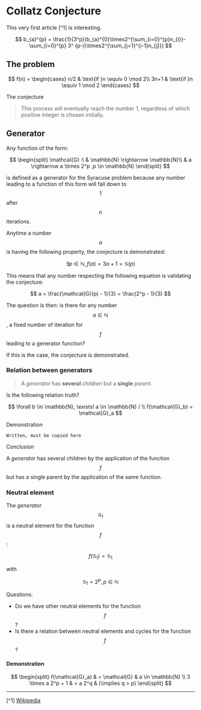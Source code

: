 # Collatz Conjecture

This very first article [^1] is interesting.


$$
b_{a}^{p} = \frac{1}{3^p}(b_{a}^{0}\times2^{\sum_{i=0}^{p}n_{i}}-\sum_{i=0}^{p} 3^
{p-i}\times2^{\sum_{j=1}^{i-1}n_{j}})
$$


## The problem


$$
f(n) =
    \begin{cases}
      n/2 & \text{if }n \equiv 0 \mod 2\\
      3n+1 & \text{if }n \equiv 1 \mod 2 
    \end{cases}
$$


The conjecture

> This process will eventually reach the number 1, regardless of which positive integer is chosen initially.

## Generator

Any function of the form:


$$
\begin{split}
\mathcal{G} :\ & \mathbb{N} \rightarrow \mathbb{N}\\
   & a \rightarrow a \times 2^p ,p \in \mathbb{N}
\end{split}
$$


is defined as a generator for the Syracuse problem because any number leading to a function of this form will fall down to $$1$$ after $$n$$ iterations.

Anytime a number $$a$$ is having the following property, the conjecture is demonstrated:


$$
\exists p \in \mathbb{N}, f(a) = 3a + 1 = \mathcal{G}(p)
$$


This means that any number respecting the following equation is validating the conjecture:


$$
a = \frac{\mathcal{G}(p) - 1}{3} = \frac{2^p - 1}{3}
$$


The question is then: is there for any number $$a \in \mathbb{N}$$, a fixed number of iteration for $$f$$ leading to a generator function?

If this is the case, the conjecture is demonstrated.

### Relation between generators

> A _generator_ has **several** _children_ but a **single** _parent_.

Is the following relation truth?


$$
\forall b \in \mathbb{N}, \exists! a \in \mathbb{N} / \\
f(\mathcal{G}_b) = \mathcal{G}_a
$$


Demonstration

`Written, must be copied here`

Conclusion

A _generator_ has several children by the application of the function $$f$$ but has a single parent by the application of the same function.

### Neutral element

The _generator_ $$\mathcal{G}_1$$ is a neutral element for the function $$f$$:

$$
f(\mathcal{G}_1) = \mathcal{G}_1 
$$

with

$$
\mathcal{G}_1 = 2^p, p \in \mathbb{N}
$$

Questions:

- Do we have other neutral elements for the function $$f$$?
- Is there a relation between neutral elements and cycles for the function $$f$$?

#### Demonstration

$$
\begin{split}
f(\mathcal{G}_a) & = \mathcal{G} & a \in \mathbb{N} \\
3 \times a 2^p + 1 & = a 2^q & (\implies q > p)
\end{split}
$$



---

[^1] [Wikipedia](https://en.wikipedia.org/wiki/Collatz_conjecture)


